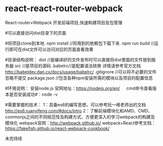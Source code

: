 # react-react-router-webpack
React-router+Webpack 开发前端项目,快速构建项目及包管理

#可以直接访问dist目录下的页面

#将项目clone到本地
.npm install         //将用到的依赖包下载下来
.npm run build       //运行即可在dist文件可以访问对应的页面查看效果

#目录结构说明：
dist //是编译好的文件发布时可以直接将dist里面的文件放到服务器
src  //是项目的源码
.babelrc//是配置语法转换 详情请参考官方文档 http://babeldev.dan.cx/docs/usage/babelrc/
.gitignore //可以将不必要的文件忽略不提交
package.json //包含各种npm安装所需的模块以及项目的配置信息

#环境说明：
安装node.js  官网地址：https://nodejs.org/en/
　 cmd命令查看版本是否安装成功#：node -v

#需要掌握的技术：
1：具备es6的编写思想，可以参考阮一峰老师出的文档 http://es6.ruanyifeng.com/#docs/intro
2：了解前端模块化和AMD、CMD、commonjs之间的不同规范性及构建方式，方便更深入的学习webpack的构建及模块化
   webpack官网：http://webpack.github.io/
   webpack+React参考文档：https://fakefish.github.io/react-webpack-cookbook/


未完待续
